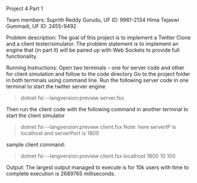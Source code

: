 ﻿Project 4 Part 1


Team members:
Suprith Reddy Gurudu, UF ID: 9961-2134
Hima Tejaswi Gummadi, UF ID: 2455-9492

Problem description:
The goal of this project is to implement a Twitter Clone and a client tester/simulator. The problem statement is to implement an engine that (in part II) will be paired up with Web Sockets to provide full functionality.

Running Instructions:
Open two terminals – one for server code and other for client simulation and follow to the code directory
Go to the project folder in both terminals using command line.
Run the following server code in one terminal to start the twitter server engine
> dotnet fsi --langversion:preview server.fsx

Then run the client code with the following command in another terminal to start the client simulator
> dotnet fsi --langversion:preview client.fsx <serverIP> <serverPort> <SimulatorNo> <numOfUsers>
Note: here serverIP is localhost and serverPort is 1800

sample client command:
> dotnet fsi --langversion:preview client.fsx localhost 1800 10 100

Output:
The largest output managed to execute is for 10k users with time to complete execution is 2689765 milliseconds.
